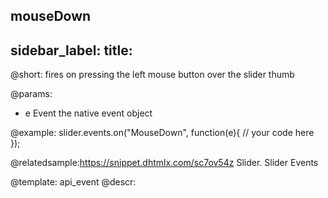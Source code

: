 mouseDown
---
sidebar_label: 
title: 
---          

@short:
fires on pressing the left mouse button over the slider thumb

@params:
- e 		Event		the native event object


@example:
slider.events.on("MouseDown", function(e){
    // your code here
});


@relatedsample:https://snippet.dhtmlx.com/sc7ov54z	Slider. Slider Events

@template: api_event
@descr:



